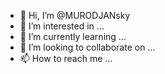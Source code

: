 - 👋 Hi, I’m @MURODJANsky
- 👀 I’m interested in ...
- 🌱 I’m currently learning ...
- 💞️ I’m looking to collaborate on ...
- 📫 How to reach me ...

<!---
MURODJANsky/MURODJANsky is a ✨ special ✨ repository because its `README.md` (this file) appears on your GitHub profile.
You can click the Preview link to take a look at your changes.
--->
